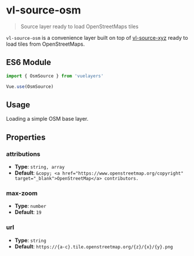 # vl-source-osm

> Source layer ready to load OpenStreetMaps tiles

`vl-source-osm` is a convenience layer built on top of [vl-source-xyz](/docs/component/xyz-source.md) ready to load tiles from OpenStreetMaps.

## ES6 Module

```javascript
import { OsmSource } from 'vuelayers'

Vue.use(OsmSource)
```

## Usage

Loading a simple OSM base layer.

<vuep template="#usage-example"></vuep>

<script v-pre type="text/x-template" id="usage-example">
<template>
  <vl-map :load-tiles-while-animating="true" :load-tiles-while-interacting="true" style="height: 400px">
    <vl-view :zoom.sync="zoom" :center.sync="center" :rotation.sync="rotation"></vl-view>

    <vl-layer-tile id="osm">
      <vl-source-osm></vl-source-osm>
    </vl-layer-tile>
  </vl-map>
</template>

<script>
  export default {
    data () {
      return {
        zoom: 2,
        center: [0, 0],
        rotation: 0,
      }
    },
  }
</script>
</script>

## Properties

### attributions

- **Type**: `string, array`
- **Default**: `&copy; <a href="https://www.openstreetmap.org/copyright" target="_blank">OpenStreetMap</a> contributors.`

### max-zoom

- **Type**: `number`
- **Default**: `19`

### url

- **Type**: `string`
- **Default**: `https://{a-c}.tile.openstreetmap.org/{z}/{x}/{y}.png`
